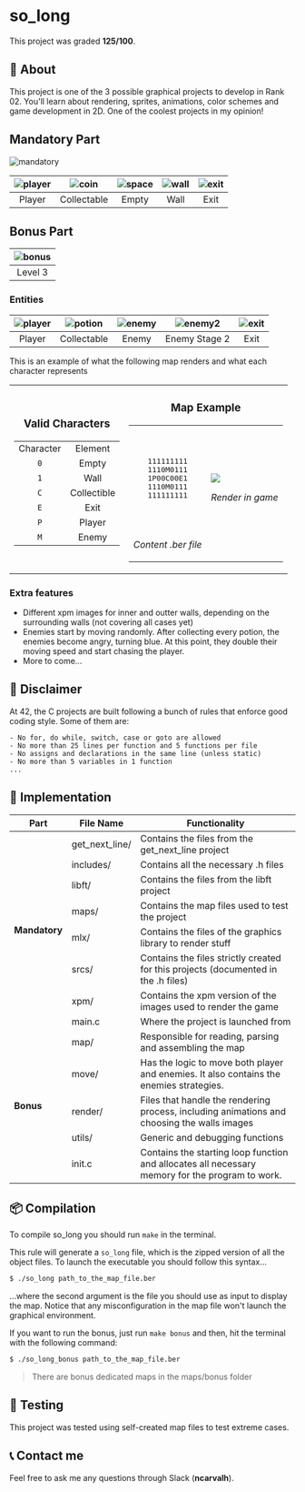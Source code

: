 # **so_long**
This project was graded <strong>125/100</strong>.

## 📒 **About**
This project is one of the 3 possible graphical projects to develop in Rank 02. You'll learn about rendering, sprites, animations, color schemes and game development in 2D. One of the coolest projects in my opinion!

## **Mandatory Part**

<p align=center>

![mandatory](https://user-images.githubusercontent.com/93390807/223617088-f065df7b-ee8b-41c9-bc0e-45d7027cdad1.gif)

</p>

<p align=center>

|![player](https://user-images.githubusercontent.com/93390807/223616745-00fa689c-6503-4be7-a7b9-6152fcaf4219.png)|![coin](https://user-images.githubusercontent.com/93390807/223617101-57d53f5f-1b76-43f2-96c3-6b4c8b4c990f.png)|![space](https://user-images.githubusercontent.com/93390807/223616742-34534528-4a9a-4171-aeb7-859d1f0182ed.png)|![wall](https://user-images.githubusercontent.com/93390807/223616739-74a3ff81-a58e-4899-9d7d-d2e309c6cec6.png)|![exit](https://user-images.githubusercontent.com/93390807/223616748-2a04ada7-cb8c-4c94-8f32-876ec1539984.png)|
|:--:|:--:|:--:|:--:|:--:|
|Player|Collectable|Empty|Wall|Exit|

</p>


## **Bonus Part**

<p align=center>

|![bonus](https://user-images.githubusercontent.com/93390807/223605965-6dd26c72-4f38-4c80-b294-af8a2cb54dd8.gif)|
|:--:|
|Level 3|

</p>

### **Entities**

<p align=center>

|![player](https://user-images.githubusercontent.com/93390807/223611394-8fca35c8-00d7-4501-813b-aa500fb8d060.gif)|![potion](https://user-images.githubusercontent.com/93390807/223611395-5375f42b-6ad4-4caf-96bc-f1b174734abf.gif)|![enemy](https://user-images.githubusercontent.com/93390807/223611386-9d5ac4e9-6e33-4965-ad02-31e117ef1620.gif)|![enemy2](https://user-images.githubusercontent.com/93390807/223611391-4d6759f8-c101-4689-b22c-4e4f9dd446d0.gif)|![exit](https://user-images.githubusercontent.com/93390807/223611577-b72649c6-239a-4aa7-9282-ad0dba45bbc3.png)|
|:--:|:--:|:--:|:--:|:--:|
|Player|Collectable|Enemy|Enemy Stage 2|Exit|

</p>

This is an example of what the following map renders and what each character represents

<table align="center">
	<tr>
		<td>
			<h3 align="center">
				Valid Characters
			</h3>
			<table align="center">
				<tr>
					<td align="center">Character</td><td align="center">Element</td>
				</tr>
				<tr>
					<td align="center"><code>0</code></td><td align="center">Empty</td>
				</tr>
				<tr>
					<td align="center"><code>1</code></td><td align="center">Wall</td>
				</tr>
				<tr>
					<td align="center"><code>C</code></td><td align="center">Collectible</td>
				</tr>
				<tr>
					<td align="center"><code>E</code></td><td align="center">Exit</td>
				</tr>
				<tr>
					<td align="center"><code>P</code></td><td align="center">Player</td>
				</tr>
				<tr>
					<td align="center"><code>M</code></td><td align="center">Enemy</td>
				</tr>
			</table>
		</td>
		<td>
			<table align="center">
				<h3 align="center">
					Map Example
				</h3>
				<tr>
					<td><br><br>
						<pre align="center">
111111111
1110M0111
1P00C00E1
1110M0111
111111111</pre><br><br>
						<p align="center">
							<i>Content .ber file</i>
						</p>
					</td>
					<td>
						<img src="https://i.goopics.net/uc1ily.png">
						<p align="center">
							<i>Render in game</i>
						</p>
					</td>
				</tr>
			</table>
		</td>
	</tr>
</table>

### **Extra features**
- Different xpm images for inner and outter walls, depending on the surrounding walls (not covering all cases yet)
- Enemies start by moving randomly. After collecting every potion, the enemies become angry, turning blue. At this point, they double their moving speed and start chasing the player.
- More to come...

## 🚨 **Disclaimer**
At 42, the C projects are built following a bunch of rules that enforce good coding style. Some of them are:

	- No for, do while, switch, case or goto are allowed
	- No more than 25 lines per function and 5 functions per file
	- No assigns and declarations in the same line (unless static)
	- No more than 5 variables in 1 function
	... 

## 🔧 **Implementation**

<table align=center>
	<thead>
		<tr>
			<th>Part</th>
			<th>File Name</th>
			<th>Functionality</th>
		</tr>
	</thead>
	<tbody>
		<tr>
			<td rowspan = 8><strong>Mandatory</strong></td>
			<td>get_next_line/</td>
			<td>Contains the files from the get_next_line project</td>
		</tr>
		<tr>
			<td>includes/</td>
			<td>Contains all the necessary .h files</td>
		</tr>
		<tr>
			<td>libft/</td>
			<td>Contains the files from the libft project</td>
		</tr>
		<tr>
			<td>maps/</td>
			<td>Contains the map files used to test the project</td>
		</tr>
		<tr>
			<td>mlx/</td>
			<td>Contains the files of the graphics library to render stuff</td>
		</tr>
		<tr>
			<td>srcs/</td>
			<td>Contains the files strictly created for this projects (documented in the .h files)</td>
		</tr>
		<tr>
			<td>xpm/</td>
			<td>Contains the xpm version of the images used to render the game</td>
		</tr>
		<tr>
			<td>main.c</td>
			<td>Where the project is launched from</td>
		</tr>
		<tr>
			<td rowspan = 5><strong>Bonus</strong></td>
			<td>map/</td>
			<td>Responsible for reading, parsing and assembling the map</td>
		</tr>
		<tr>
			<td>move/</td>
			<td>Has the logic to move both player and enemies. It also contains the enemies strategies.</td>
		</tr>
		<tr>
			<td>render/</td>
			<td>Files that handle the rendering process, including animations and choosing the walls images</td>
		</tr>
		<tr>
			<td>utils/</td>
			<td>Generic and debugging functions</td>
		</tr>
		<tr>
			<td>init.c</td>
			<td>Contains the starting loop function and allocates all necessary memory for the program to work.</td>
		</tr>
	</tbody>
</table>


## 📦 **Compilation**
To compile so_long you should run `make` in the terminal.

This rule will generate a `so_long` file, which is the zipped version of all the object files. To launch the executable you should follow this syntax...

```sh
$ ./so_long path_to_the_map_file.ber
```

...where the second argument is the file you should use as input to display the map. Notice that any misconfiguration in the map file won't launch the graphical environment.

If you want to run the bonus, just run `make bonus` and then, hit the terminal with the following command:

```sh
$ ./so_long_bonus path_to_the_map_file.ber
```

> There are bonus dedicated maps in the maps/bonus folder

## 💫 **Testing**

This project was tested using self-created map files to test extreme cases.


## 📞 **Contact me**

Feel free to ask me any questions through Slack (**ncarvalh**).


